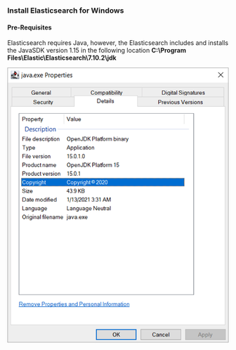 ### Install Elasticsearch for Windows

#### Pre-Requisites

Elasticsearch requires Java, however, the Elasticsearch includes and installs the JavaSDK version 1.15 in the following location **C:\Program Files\Elastic\Elasticsearch\7.10.2\jdk**

<img src="images/image_elasticsearch_install_for_windows_prerequisites.png" width="550">
